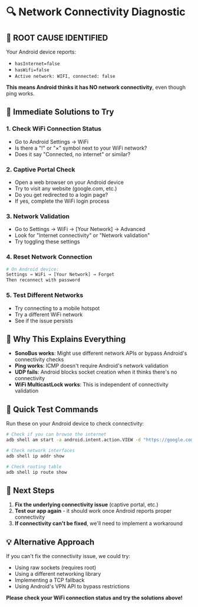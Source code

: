 # 🔍 Network Connectivity Diagnostic

## 🚨 **ROOT CAUSE IDENTIFIED**

Your Android device reports:
- `hasInternet=false`
- `hasWifi=false` 
- `Active network: WIFI, connected: false`

**This means Android thinks it has NO network connectivity**, even though ping works.

## 🔧 **Immediate Solutions to Try**

### 1. **Check WiFi Connection Status**
- Go to Android Settings → WiFi
- Is there a "!" or "×" symbol next to your WiFi network?
- Does it say "Connected, no internet" or similar?

### 2. **Captive Portal Check**
- Open a web browser on your Android device
- Try to visit any website (google.com, etc.)
- Do you get redirected to a login page?
- If yes, complete the WiFi login process

### 3. **Network Validation**
- Go to Settings → WiFi → [Your Network] → Advanced
- Look for "Internet connectivity" or "Network validation"
- Try toggling these settings

### 4. **Reset Network Connection**
```bash
# On Android device:
Settings → WiFi → [Your Network] → Forget
Then reconnect with password
```

### 5. **Test Different Networks**
- Try connecting to a mobile hotspot
- Try a different WiFi network
- See if the issue persists

## 🎯 **Why This Explains Everything**

- **SonoBus works**: Might use different network APIs or bypass Android's connectivity checks
- **Ping works**: ICMP doesn't require Android's network validation
- **UDP fails**: Android blocks socket creation when it thinks there's no connectivity
- **WiFi MulticastLock works**: This is independent of connectivity validation

## 📱 **Quick Test Commands**

Run these on your Android device to check connectivity:

```bash
# Check if you can browse the internet
adb shell am start -a android.intent.action.VIEW -d "https://google.com"

# Check network interfaces
adb shell ip addr show

# Check routing table  
adb shell ip route show
```

## 🔄 **Next Steps**

1. **Fix the underlying connectivity issue** (captive portal, etc.)
2. **Test our app again** - it should work once Android reports proper connectivity
3. **If connectivity can't be fixed**, we'll need to implement a workaround

## 💡 **Alternative Approach**

If you can't fix the connectivity issue, we could try:
- Using raw sockets (requires root)
- Using a different networking library
- Implementing a TCP fallback
- Using Android's VPN API to bypass restrictions

**Please check your WiFi connection status and try the solutions above!**
